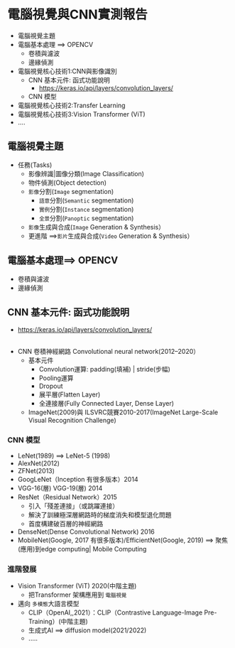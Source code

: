 # 電腦視覺與CNN實測報告
- 電腦視覺主題
- 電腦基本處理 ==> OPENCV
  - 卷積與濾波
  - 邊緣偵測
- 電腦視覺核心技術1:CNN與影像識別
  - CNN 基本元件: 函式功能說明
    - https://keras.io/api/layers/convolution_layers/ 
  - CNN 模型
- 電腦視覺核心技術2:Transfer Learning
- 電腦視覺核心技術3:Vision Transformer (ViT)
- ....

## 電腦視覺主題
- 任務(Tasks)
  - 影像辨識|圖像分類(Image Classification)
  - 物件偵測(Object detection)
  - `影像`分割(`Image` segmentation)
    - `語意`分割(`Semantic` segmentation)
    - `實例`分割(`Instance` segmentation)
    - `全景`分割(`Panoptic` segmentation)
  - `影像`生成與合成(`Image` Generation & Synthesis）
  - 更進階 ==>`影片`生成與合成(`Video` Generation & Synthesis）

## 電腦基本處理==> OPENCV
  - 卷積與濾波
  - 邊緣偵測
## CNN 基本元件: 函式功能說明
- https://keras.io/api/layers/convolution_layers/ 

##
- CNN 卷積神經網路 Convolutional neural network(2012–2020）
    - 基本元件
      - Convolution運算: padding(填補) | stride(步幅)
      - Pooling運算
      - Dropout
      - 展平層(Flatten Layer)
      - 全連接層(Fully Connected Layer, Dense Layer)
    - ImageNet(2009)與 ILSVRC競賽2010-2017(ImageNet Large-Scale Visual Recognition Challenge) 
### CNN 模型
- LeNet(1989) ==> LeNet-5 (1998)
- AlexNet(2012)
- ZFNet(2013)
- GoogLeNet（Inception 有很多版本）2014
- VGG-16(層) VGG-19(層) 2014
- ResNet（Residual Network）2015
  - 引入「殘差連接」（或跳躍連接）
  - 解決了訓練極深層網路時的梯度消失和模型退化問題
  - 首度構建破百層的神經網路
- DenseNet(Dense Convolutional Network) 2016
- MobileNet(Google, 2017  有很多版本)/EfficientNet(Google, 2019) ==> 聚焦(應用)到edge computing| Mobile Computing
### 進階發展
- Vision Transformer (ViT) 2020(中階主題)
  - 把Transformer 架構應用到 `電腦視覺`
- 邁向 `多模態`大語言模型
    - CLIP（OpenAI,,2021）：CLIP（Contrastive Language-Image Pre-Training）(中階主題)
    - 生成式AI ==> diffusion model(2021/2022)
    - .....
   

   
